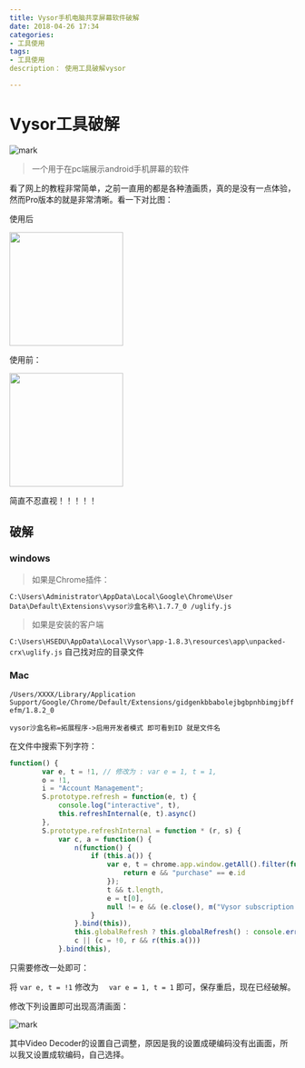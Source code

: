 ```yaml
---
title: Vysor手机电脑共享屏幕软件破解
date: 2018-04-26 17:34
categories: 
- 工具使用
tags:
- 工具使用
description： 使用工具破解vysor

---
```


#  Vysor工具破解



![mark](http://p7fpzn7qh.bkt.clouddn.com/goochzhao/180426/G0Cd30fK0e.png?imageslim)

> 一个用于在pc端展示android手机屏幕的软件

看了网上的教程非常简单，之前一直用的都是各种渣画质，真的是没有一点体验，然而Pro版本的就是非常清晰。看一下对比图：

使用后

<img src="http://p7fpzn7qh.bkt.clouddn.com/goochzhao/180426/65ka37Fb6c.png?imageslim"  style="width:200px"/>

使用前：

<img src="http://p7fpzn7qh.bkt.clouddn.com/goochzhao/180426/BLmemgg6J4.png"  style="width:200px"/>

简直不忍直视！！！！！

##  破解

### windows

> 如果是Chrome插件：

`C:\Users\Administrator\AppData\Local\Google\Chrome\User Data\Default\Extensions\vysor沙盒名称\1.7.7_0 /uglify.js` 

> 如果是安装的客户端

`C:\Users\HSEDU\AppData\Local\Vysor\app-1.8.3\resources\app\unpacked-crx\uglify.js` 自己找对应的目录文件

###  Mac

 `/Users/XXXX/Library/Application Support/Google/Chrome/Default/Extensions/gidgenkbbabolejbgbpnhbimgjbffefm/1.8.2_0`

`vysor沙盒名称=拓展程序->启用开发者模式 即可看到ID 就是文件名` 

在文件中搜索下列字符：

```javascript
function() {
        var e, t = !1, // 修改为 : var e = 1, t = 1,  
        o = !1,
        i = "Account Management";
        S.prototype.refresh = function(e, t) {
            console.log("interactive", t),
            this.refreshInternal(e, t).async()
        },
        S.prototype.refreshInternal = function * (r, s) {
            var c, a = function() {
                n(function() {
                    if (this.a()) {
                        var e, t = chrome.app.window.getAll().filter(function(e) {
                            return e && "purchase" == e.id
                        });
                        t && t.length,
                        e = t[0],
                        null != e && (e.close(), m("Vysor subscription is active. Thank you for your support!"))
                    }
                }.bind(this)),
                this.globalRefresh ? this.globalRefresh() : console.error("no global refresh?"),
                c || (c = !0, r && r(this.a()))
            }.bind(this),
```

只需要修改一处即可：

将 `var e, t = !1` 修改为 `  var e = 1, t = 1` 即可，保存重启，现在已经破解。

修改下列设置即可出现高清画面：

![mark](http://p7fpzn7qh.bkt.clouddn.com/goochzhao/180426/8K11h4bmJc.png?imageslim)

其中Video Decoder的设置自己调整，原因是我的设置成硬编码没有出画面，所以我又设置成软编码，自己选择。

